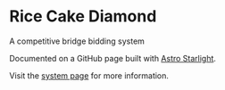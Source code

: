 # Rice Cake Diamond

A competitive bridge bidding system

Documented on a GitHub page built with [Astro Starlight](https://starlight.astro.build/).

Visit the [system page](https://garyleung142857.github.io/ricecake-diamond/) for more information.
